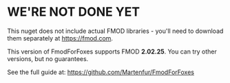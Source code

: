 ﻿# WE'RE NOT DONE YET

This nuget does not include actual FMOD libraries - you'll need to download them separately at https://fmod.com.

This version of FmodForFoxes supports FMOD **2.02.25**. You can try other versions, but no guarantees.

See the full guide at: https://github.com/Martenfur/FmodForFoxes

